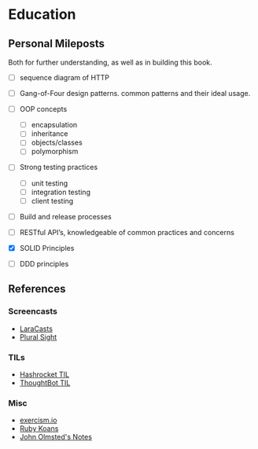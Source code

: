 # Education

## Personal Mileposts

Both for further understanding, as well as in building this book.

-   [ ] sequence diagram of HTTP

-   [ ] Gang-of-Four design patterns. common patterns and their ideal usage.

-   [ ] OOP concepts

    -   [ ] encapsulation
    -   [ ] inheritance
    -   [ ] objects/classes
    -   [ ] polymorphism

-   [ ] Strong testing practices

    -   [ ] unit testing
    -   [ ] integration testing
    -   [ ] client testing

-   [ ] Build and release processes

-   [ ] RESTful API’s, knowledgeable of common practices and concerns

-   [x] SOLID Principles

-   [ ] DDD principles

## References

### Screencasts

-   [LaraCasts](https://laracasts.com)
-   [Plural Sight](https://www.pluralsight.com)

### TILs

-   [Hashrocket TIL](https://til.hashrocket.com/)
-   [ThoughtBot TIL](https://github.com/thoughtbot/til)

### Misc

-   [exercism.io](http://exercism.io/)
-   [Ruby Koans](http://rubykoans.com/)
-   [John Olmsted's Notes](https://github.com/qsymmachus/notes)
